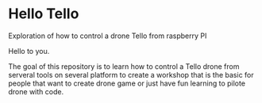 # Hello Tello

Exploration of how to control a drone Tello from raspberry PI

Hello to you.

The goal of this repository is to learn how to control a Tello drone from serveral tools on several platform to create a workshop that is the basic for people that want to create drone game or just have fun learning to pilote drone with code.

